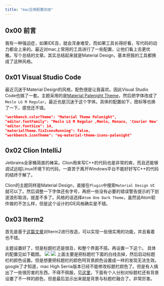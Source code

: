 ```yaml
---
title: "mac应用配置总结"
---
```


## 0x00 前言
我有一种强迫症，如果IDE丑，就会浑身难受，而如果工具长得好看，写代码的动力都会上来的。最近对mac上常用的工具进行了一些配置，让他们看上去更优雅。写个总结的文章。其实总结起来就是Material Design，基本把我的工具都换成了这种风格。

## 0x01 Visual Studio Code
最近沉迷于Material Design的风格，配色很是让我喜欢。因此Visual Studio Code也搞了一套。主题采用的是[Material Palenight Theme](https://marketplace.visualstudio.com/items?itemName=whizkydee.material-palenight-theme)，然后把字体改成了`Meslo LG M Regular`，最近也是沉迷于这个字体。具体的配置如下，图标等也换了一下，感觉还不错。
``` json
"workbench.colorTheme": "Material Theme Palenight",
"editor.fontFamily": "Meslo LG M Regular ,Menlo, Monaco, 'Courier New' monospace",
"editor.fontSize": 14,
"materialTheme.fixIconsRunning": false,
"workbench.iconTheme": "eq-material-theme-icons-palenight"
```

## 0x02 Clion IntelliJ
Jetbrains全家桶简直的棒呆。Clion用来写C++的代码也是非常的爽，而且还能够调试远程Linux环境下的代码，一直苦于离开Windows平台不能好好写C++的代码的结终于解了。

Clion的主题同样是Material Design，直接在`Plugin`中搜索`Material Design UI`就可以了。然后调整一下字体还有字号，再把一些没有必要的错误警告提示的下划波浪形取消，就差不多了。风格的话选择`Atom One Dark Theme`，虽然说Atom软件做的不怎么样，但是这个设计的IDE风格确实是不错。

## 0x03 Iterm2
首先是基于[这篇文章](https://medium.com/@Clovis_app/configuration-of-a-beautiful-efficient-terminal-and-prompt-on-osx-in-7-minutes-827c29391961)对Iterm2进行改造，可以实现一些很实用的功能，并且看着也不错。

主题设置好了，但是标题栏还是很丑，和整个界面不搭。再设置一下这个。
具体的配置见如下截图。
![](https://joeltsui.github.io/assets/images/2018-6-12-mac-theme-appearance.png)
![](https://joeltsui.github.io/assets/images/2018-6-12-mac-theme-profiles.png)
上面主要是把标题栏下面的白线去掉，然后启动标题栏的颜色设置。但是想要把标题栏的颜色呵背景颜色设置成一样的发现无法生效。google了才知道，mac High Serria版本已经不能修改标题栏颜色了。但是有人搞出了一些很厉害的东西，不得不佩服，见[这里](https://gitlab.com/gnachman/iterm2/issues/4080)，下面有个人分别对标题栏还有背景设置了不一样的颜色，但是最后显示出来就是背景与标题栏融合了。非常厉害。



